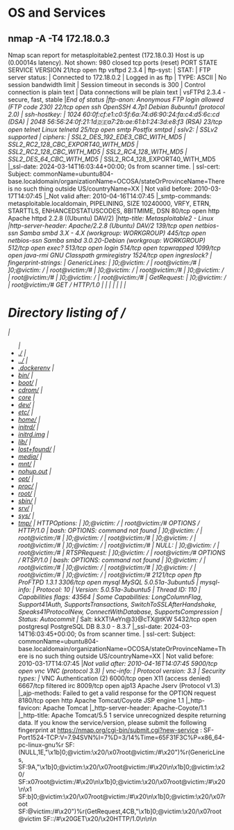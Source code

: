 # OS and Services

## nmap -A -T4 172.18.0.3

Nmap scan report for metasploitable2.pentest (172.18.0.3)
Host is up (0.00014s latency).
Not shown: 980 closed tcp ports (reset)
PORT     STATE    SERVICE     VERSION
21/tcp   open     ftp         vsftpd 2.3.4
| ftp-syst:
|   STAT:
| FTP server status:
|      Connected to 172.18.0.2
|      Logged in as ftp
|      TYPE: ASCII
|      No session bandwidth limit
|      Session timeout in seconds is 300
|      Control connection is plain text
|      Data connections will be plain text
|      vsFTPd 2.3.4 - secure, fast, stable
|_End of status
|_ftp-anon: Anonymous FTP login allowed (FTP code 230)
22/tcp   open     ssh         OpenSSH 4.7p1 Debian 8ubuntu1 (protocol 2.0)
| ssh-hostkey:
|   1024 60:0f:cf:e1:c0:5f:6a:74:d6:90:24:fa:c4:d5:6c:cd (DSA)
|_  2048 56:56:24:0f:21:1d:de:a7:2b:ae:61:b1:24:3d:e8:f3 (RSA)
23/tcp   open     telnet      Linux telnetd
25/tcp   open     smtp        Postfix smtpd
| sslv2:
|   SSLv2 supported
|   ciphers:
|     SSL2_DES_192_EDE3_CBC_WITH_MD5
|     SSL2_RC2_128_CBC_EXPORT40_WITH_MD5
|     SSL2_RC2_128_CBC_WITH_MD5
|     SSL2_RC4_128_WITH_MD5
|     SSL2_DES_64_CBC_WITH_MD5
|_    SSL2_RC4_128_EXPORT40_WITH_MD5
|\_ssl-date: 2024-03-14T16:03:44+00:00; 0s from scanner time.
| ssl-cert: Subject: commonName=ubuntu804-base.localdomain/organizationName=OCOSA/stateOrProvinceName=There is no such thing outside US/countryName=XX
| Not valid before: 2010-03-17T14:07:45
|\_Not valid after:  2010-04-16T14:07:45
|\_smtp-commands: metasploitable.localdomain, PIPELINING, SIZE 10240000, VRFY, ETRN, STARTTLS, ENHANCEDSTATUSCODES, 8BITMIME, DSN
80/tcp   open     http        Apache httpd 2.2.8 ((Ubuntu) DAV/2)
|_http-title: Metasploitable2 - Linux
|_http-server-header: Apache/2.2.8 (Ubuntu) DAV/2
139/tcp  open     netbios-ssn Samba smbd 3.X - 4.X (workgroup: WORKGROUP)
445/tcp  open     netbios-ssn Samba smbd 3.0.20-Debian (workgroup: WORKGROUP)
512/tcp  open     exec?
513/tcp  open     login
514/tcp  open     tcpwrapped
1099/tcp open     java-rmi    GNU Classpath grmiregistry
1524/tcp open     ingreslock?
| fingerprint-strings:
|   GenericLines:
|     \]0;@victim: /
|     root@victim:/#
|     \]0;@victim: /
|     root@victim:/#
|     \]0;@victim: /
|     root@victim:/#
|     \]0;@victim: /
|     root@victim:/#
|     \]0;@victim: /
|     root@victim:/#
|   GetRequest:
|     \]0;@victim: /
|     root@victim:/# GET / HTTP/1.0
|     <HTML>
|     <HEAD>
|     <TITLE>Directory /</TITLE>
|     <BASE HREF="file:/">
|     </HEAD>
|     <BODY>
|     <H1>Directory listing of /</H1>
|     <UL>
|     <LI><A HREF="./">./</A>
|     <LI><A HREF="../">../</A>
|     <LI><A HREF=".dockerenv">.dockerenv</A>
|     <LI><A HREF="bin/">bin/</A>
|     <LI><A HREF="boot/">boot/</A>
|     <LI><A HREF="cdrom/">cdrom/</A>
|     <LI><A HREF="core">core</A>
|     <LI><A HREF="dev/">dev/</A>
|     <LI><A HREF="etc/">etc/</A>
|     <LI><A HREF="home/">home/</A>
|     <LI><A HREF="initrd/">initrd/</A>
|     <LI><A HREF="initrd.img">initrd.img</A>
|     <LI><A HREF="lib/">lib/</A>
|     <LI><A HREF="lost%2Bfound/">lost+found/</A>
|     <LI><A HREF="media/">media/</A>
|     <LI><A HREF="mnt/">mnt/</A>
|     <LI><A HREF="nohup.out">nohup.out</A>
|     <LI><A HREF="opt/">opt/</A>
|     <LI><A HREF="proc/">proc/</A>
|     <LI><A HREF="root/">root/</A>
|     <LI><A HREF="sbin/">sbin/</A>
|     <LI><A HREF="srv/">srv/</A>
|     <LI><A HREF="sys/">sys/</A>
|     <LI><A HREF="tmp/">tmp/</A>
|   HTTPOptions:
|     \]0;@victim: /
|     root@victim:/# OPTIONS / HTTP/1.0
|     bash: OPTIONS: command not found
|     \]0;@victim: /
|     root@victim:/#
|     \]0;@victim: /
|     root@victim:/#
|     \]0;@victim: /
|     root@victim:/#
|     \]0;@victim: /
|     root@victim:/#
|   NULL:
|     \]0;@victim: /
|     root@victim:/#
|   RTSPRequest:
|     \]0;@victim: /
|     root@victim:/# OPTIONS / RTSP/1.0
|     bash: OPTIONS: command not found
|     \]0;@victim: /
|     root@victim:/#
|     \]0;@victim: /
|     root@victim:/#
|     \]0;@victim: /
|     root@victim:/#
|     \]0;@victim: /
|_    root@victim:/#
2121/tcp open     ftp         ProFTPD 1.3.1
3306/tcp open     mysql       MySQL 5.0.51a-3ubuntu5
| mysql-info:
|   Protocol: 10
|   Version: 5.0.51a-3ubuntu5
|   Thread ID: 110
|   Capabilities flags: 43564
|   Some Capabilities: LongColumnFlag, Support41Auth, SupportsTransactions, SwitchToSSLAfterHandshake, Speaks41ProtocolNew, ConnectWithDatabase, SupportsCompression
|   Status: Autocommit
|_  Salt: kkXT!AeYn@3}@cTX@tKW
5432/tcp open     postgresql  PostgreSQL DB 8.3.0 - 8.3.7
|\_ssl-date: 2024-03-14T16:03:45+00:00; 0s from scanner time.
| ssl-cert: Subject: commonName=ubuntu804-base.localdomain/organizationName=OCOSA/stateOrProvinceName=There is no such thing outside US/countryName=XX
| Not valid before: 2010-03-17T14:07:45
|_Not valid after:  2010-04-16T14:07:45
5900/tcp open     vnc         VNC (protocol 3.3)
| vnc-info:
|   Protocol version: 3.3
|   Security types:
|_    VNC Authentication (2)
6000/tcp open     X11         (access denied)
6667/tcp filtered irc
8009/tcp open     ajp13       Apache Jserv (Protocol v1.3)
|\_ajp-methods: Failed to get a valid response for the OPTION request
8180/tcp open     http        Apache Tomcat/Coyote JSP engine 1.1
|\_http-favicon: Apache Tomcat
|\_http-server-header: Apache-Coyote/1.1
|\_http-title: Apache Tomcat/5.5
1 service unrecognized despite returning data. If you know the service/version, please submit the following fingerprint at https://nmap.org/cgi-bin/submit.cgi?new-service :
SF-Port1524-TCP:V=7.94SVN%I=7%D=3/14%Time=65F31F3C%P=x86_64-pc-linux-gnu%r
SF:(NULL,1E,"\\x1b\]0;@victim:\\x20/\\x07root@victim:/#\\x20")%r(GenericLines,
SF:9A,"\\x1b\]0;@victim:\\x20/\\x07root@victim:/#\\x20\\n\\x1b\]0;@victim:\\x20/\
SF:x07root@victim:/#\\x20\\n\\x1b\]0;@victim:\\x20/\\x07root@victim:/#\\x20\\n\\x1
SF:b\]0;@victim:\\x20/\\x07root@victim:/#\\x20\\n\\x1b\]0;@victim:\\x20/\\x07root
SF:@victim:/#\\x20")%r(GetRequest,4CB,"\\x1b\]0;@victim:\\x20/\\x07root@victim
SF::/#\\x20GET\\x20/\\x20HTTP/1.0\\n<HTML>\\n<HEAD>\\n<TITLE>Directory\\x20/\</TI
SF:TLE>\\n\<BASE\\x20HREF="file:/">\\n</HEAD>\\n<BODY>\\n<H1>Directory\\x20list
SF:ing\\x20of\\x20/</H1>\\n<UL>\\n<LI>\<A\\x20HREF="./">./</A>\\n<LI>\<A\\x20HR
SF:EF="../">../</A>\\n<LI>\<A\\x20HREF=".dockerenv">.dockerenv</A>\
SF:n<LI>\<A\\x20HREF="bin/">bin/</A>\\n<LI>\<A\\x20HREF="boot/">boot/</A>\\n
SF:<LI>\<A\\x20HREF="cdrom/">cdrom/</A>\\n<LI>\<A\\x20HREF="core">core</A>\
SF:n<LI>\<A\\x20HREF="dev/">dev/</A>\\n<LI>\<A\\x20HREF="etc/">etc/</A>\\n<L
SF:I>\<A\\x20HREF="home/">home/</A>\\n<LI>\<A\\x20HREF="initrd/">initrd/\</A
SF:>\\n<LI>\<A\\x20HREF="initrd.img">initrd.img</A>\\n<LI>\<A\\x20HREF="lib
SF:/">lib/</A>\\n<LI>\<A\\x20HREF="lost%2Bfound/">lost+found/</A>\\n<LI>\<A
SF:\\x20HREF="media/">media/</A>\\n<LI>\<A\\x20HREF="mnt/">mnt/</A>\\n<LI>\<
SF:A\\x20HREF="nohup.out">nohup.out</A>\\n<LI>\<A\\x20HREF="opt/">opt/\</
SF:A>\\n<LI>\<A\\x20HREF="proc/">proc/</A>\\n<LI>\<A\\x20HREF="root/">root/\<
SF:/A>\\n<LI>\<A\\x20HREF="sbin/">sbin/</A>\\n<LI>\<A\\x20HREF="srv/">srv/\</
SF:A>\\n<LI>\<A\\x20HREF="sys/">sys/</A>\\n<LI>\<A\\x20HREF="tmp/">tmp/</A>\
SF:n\<")%r(HTTPOptions,CD,"\\x1b\]0;@victim:\\x20/\\x07root@victim:/#\\x20OPTIO
SF:NS\\x20/\\x20HTTP/1.0\\nbash:\\x20OPTIONS:\\x20command\\x20not\\x20found\\n\\x1
SF:b\]0;@victim:\\x20/\\x07root@victim:/#\\x20\\n\\x1b\]0;@victim:\\x20/\\x07root
SF:@victim:/#\\x20\\n\\x1b\]0;@victim:\\x20/\\x07root@victim:/#\\x20\\n\\x1b\]0;@v
SF:ictim:\\x20/\\x07root@victim:/#\\x20")%r(RTSPRequest,CD,"\\x1b\]0;@victim:\
SF:x20/\\x07root@victim:/#\\x20OPTIONS\\x20/\\x20RTSP/1.0\\nbash:\\x20OPTIONS:\
SF:x20command\\x20not\\x20found\\n\\x1b\]0;@victim:\\x20/\\x07root@victim:/#\\x20
SF:\\n\\x1b\]0;@victim:\\x20/\\x07root@victim:/#\\x20\\n\\x1b\]0;@victim:\\x20/\\x0
SF:7root@victim:/#\\x20\\n\\x1b\]0;@victim:\\x20/\\x07root@victim:/#\\x20");
MAC Address: 02:42:AC:12:00:03 (Unknown)
No exact OS matches for host (If you know what OS is running on it, see https://nmap.org/submit/ ).
TCP/IP fingerprint:
OS:SCAN(V=7.94SVN%E=4%D=3/14%OT=21%CT=1%CU=32122%PV=Y%DS=1%DC=D%G=Y%M=0242A
OS:C%TM=65F31FE1%P=x86_64-pc-linux-gnu)SEQ(SP=101%GCD=1%ISR=10C%TI=Z%CI=Z%I
OS:I=I%TS=A)OPS(O1=M5B4ST11NW7%O2=M5B4ST11NW7%O3=M5B4NNT11NW7%O4=M5B4ST11NW
OS:7%O5=M5B4ST11NW7%O6=M5B4ST11)WIN(W1=7C70%W2=7C70%W3=7C70%W4=7C70%W5=7C70
OS:%W6=7C70)ECN(R=Y%DF=Y%T=40%W=7D78%O=M5B4NNSNW7%CC=Y%Q=)T1(R=Y%DF=Y%T=40%
OS:S=O%A=S+%F=AS%RD=0%Q=)T2(R=N)T3(R=N)T4(R=Y%DF=Y%T=40%W=0%S=A%A=Z%F=R%O=%
OS:RD=0%Q=)T5(R=Y%DF=Y%T=40%W=0%S=Z%A=S+%F=AR%O=%RD=0%Q=)T6(R=Y%DF=Y%T=40%W
OS:=0%S=A%A=Z%F=R%O=%RD=0%Q=)T7(R=N)U1(R=Y%DF=N%T=40%IPL=164%UN=0%RIPL=G%RI
OS:D=G%RIPCK=G%RUCK=G%RUD=G)IE(R=Y%DFI=N%T=40%CD=S)

Network Distance: 1 hop
Service Info: Host:  metasploitable.localdomain; OSs: Unix, Linux; CPE: cpe:/o:linux:linux_kernel

Host script results:
|_smb2-time: Protocol negotiation failed (SMB2)
| smb-os-discovery:
|   OS: Unix (Samba 3.0.20-Debian)
|   Computer name: victim
|   NetBIOS computer name:
|   Domain name:
|   FQDN: victim
|_  System time: 2024-03-14T12:03:37-04:00
| smb-security-mode:
|   account_used: <blank>
|   authentication_level: user
|   challenge_response: supported
|\_  message_signing: disabled (dangerous, but default)
|\_nbstat: NetBIOS name: VICTIM, NetBIOS user: <unknown>, NetBIOS MAC: <unknown> (unknown)
|\_clock-skew: mean: 1h00m00s, deviation: 2h00m00s, median: 0s

TRACEROUTE
HOP RTT     ADDRESS
1   0.14 ms metasploitable2.pentest (172.18.0.3)

OS and Service detection performed. Please report any incorrect results at https://nmap.org/submit/ .

# CVSS Scan

## nmap -Pn --script vuln 172.18.0.3

Not shown: 980 closed tcp ports (reset)
PORT     STATE SERVICE
21/tcp   open  ftp
| ftp-vsftpd-backdoor:
|   VULNERABLE:
|   vsFTPd version 2.3.4 backdoor
|     State: VULNERABLE (Exploitable)
|     IDs:  CVE:CVE-2011-2523  BID:48539
|       vsFTPd version 2.3.4 backdoor, this was reported on 2011-07-04.
|     Disclosure date: 2011-07-03
|     Exploit results:
|       Shell command: id
|       Results: uid=0(root) gid=0(root)
|     References:
|       https://github.com/rapid7/metasploit-framework/blob/master/modules/exploits/unix/ftp/vsftpd_234_backdoor.rb
|       http://scarybeastsecurity.blogspot.com/2011/07/alert-vsftpd-download-backdoored.html
|       https://cve.mitre.org/cgi-bin/cvename.cgi?name=CVE-2011-2523
|\_      https://www.securityfocus.com/bid/48539
22/tcp   open  ssh
23/tcp   open  telnet
25/tcp   open  smtp
| ssl-poodle:
|   VULNERABLE:
|   SSL POODLE information leak
|     State: VULNERABLE
|     IDs:  CVE:CVE-2014-3566  BID:70574
|           The SSL protocol 3.0, as used in OpenSSL through 1.0.1i and other
|           products, uses nondeterministic CBC padding, which makes it easier
|           for man-in-the-middle attackers to obtain cleartext data via a
|           padding-oracle attack, aka the "POODLE" issue.
|     Disclosure date: 2014-10-14
|     Check results:
|       TLS_RSA_WITH_AES_128_CBC_SHA
|     References:
|       https://cve.mitre.org/cgi-bin/cvename.cgi?name=CVE-2014-3566
|       https://www.imperialviolet.org/2014/10/14/poodle.html
|       https://www.openssl.org/~bodo/ssl-poodle.pdf
|\_      https://www.securityfocus.com/bid/70574
|_sslv2-drown: ERROR: Script execution failed (use -d to debug)
| ssl-dh-params:
|   VULNERABLE:
|   Anonymous Diffie-Hellman Key Exchange MitM Vulnerability
|     State: VULNERABLE
|       Transport Layer Security (TLS) services that use anonymous
|       Diffie-Hellman key exchange only provide protection against passive
|       eavesdropping, and are vulnerable to active man-in-the-middle attacks
|       which could completely compromise the confidentiality and integrity
|       of any data exchanged over the resulting session.
|     Check results:
|       ANONYMOUS DH GROUP 1
|             Cipher Suite: TLS_DH_anon_WITH_DES_CBC_SHA
|             Modulus Type: Safe prime
|             Modulus Source: postfix builtin
|             Modulus Length: 1024
|             Generator Length: 8
|             Public Key Length: 1024
|     References:
|       https://www.ietf.org/rfc/rfc2246.txt
|
|   Transport Layer Security (TLS) Protocol DHE_EXPORT Ciphers Downgrade MitM (Logjam)
|     State: VULNERABLE
|     IDs:  CVE:CVE-2015-4000  BID:74733
|       The Transport Layer Security (TLS) protocol contains a flaw that is
|       triggered when handling Diffie-Hellman key exchanges defined with
|       the DHE_EXPORT cipher. This may allow a man-in-the-middle attacker
|       to downgrade the security of a TLS session to 512-bit export-grade
|       cryptography, which is significantly weaker, allowing the attacker
|       to more easily break the encryption and monitor or tamper with
|       the encrypted stream.
|     Disclosure date: 2015-5-19
|     Check results:
|       EXPORT-GRADE DH GROUP 1
|             Cipher Suite: TLS_DHE_RSA_EXPORT_WITH_DES40_CBC_SHA
|             Modulus Type: Safe prime
|             Modulus Source: Unknown/Custom-generated
|             Modulus Length: 512
|             Generator Length: 8
|             Public Key Length: 512
|     References:
|       https://cve.mitre.org/cgi-bin/cvename.cgi?name=CVE-2015-4000
|       https://weakdh.org
|       https://www.securityfocus.com/bid/74733
|
|   Diffie-Hellman Key Exchange Insufficient Group Strength
|     State: VULNERABLE
|       Transport Layer Security (TLS) services that use Diffie-Hellman groups
|       of insufficient strength, especially those using one of a few commonly
|       shared groups, may be susceptible to passive eavesdropping attacks.
|     Check results:
|       WEAK DH GROUP 1
|             Cipher Suite: TLS_DHE_RSA_WITH_3DES_EDE_CBC_SHA
|             Modulus Type: Safe prime
|             Modulus Source: postfix builtin
|             Modulus Length: 1024
|             Generator Length: 8
|             Public Key Length: 1024
|     References:
|_      https://weakdh.org
| smtp-vuln-cve2010-4344:
|\_  The SMTP server is not Exim: NOT VULNERABLE
80/tcp   open  http
| http-sql-injection:
|   Possible sqli for queries:
|     http://metasploitable2.pentest:80/dav/?C=S%3BO%3DA%27%20OR%20sqlspider
|     http://metasploitable2.pentest:80/dav/?C=D%3BO%3DA%27%20OR%20sqlspider
|     http://metasploitable2.pentest:80/dav/?C=N%3BO%3DD%27%20OR%20sqlspider
|     http://metasploitable2.pentest:80/dav/?C=M%3BO%3DA%27%20OR%20sqlspider
|     http://metasploitable2.pentest:80/mutillidae/index.php?page=text-file-viewer.php%27%20OR%20sqlspider
|     http://metasploitable2.pentest:80/mutillidae/index.php?page=credits.php%27%20OR%20sqlspider
|     http://metasploitable2.pentest:80/mutillidae/index.php?page=login.php%27%20OR%20sqlspider
|     http://metasploitable2.pentest:80/mutillidae/?page=view-someones-blog.php%27%20OR%20sqlspider
|     http://metasploitable2.pentest:80/mutillidae/index.php?page=captured-data.php%27%20OR%20sqlspider
|     http://metasploitable2.pentest:80/mutillidae/index.php?page=notes.php%27%20OR%20sqlspider
|     http://metasploitable2.pentest:80/mutillidae/?page=credits.php%27%20OR%20sqlspider
|     http://metasploitable2.pentest:80/mutillidae/index.php?page=home.php%27%20OR%20sqlspider
|     http://metasploitable2.pentest:80/mutillidae/index.php?page=documentation%2Fvulnerabilities.php%27%20OR%20sqlspider
|     http://metasploitable2.pentest:80/mutillidae/?page=show-log.php%27%20OR%20sqlspider
|     http://metasploitable2.pentest:80/mutillidae/index.php?page=home.php&do=toggle-hints%27%20OR%20sqlspider
|     http://metasploitable2.pentest:80/mutillidae/index.php?page=documentation%2Fhow-to-access-Mutillidae-over-Virtual-Box-network.php%27%20OR%20sqlspider
|     http://metasploitable2.pentest:80/mutillidae/index.php?page=browser-info.php%27%20OR%20sqlspider
|     http://metasploitable2.pentest:80/mutillidae/index.php?page=user-poll.php%27%20OR%20sqlspider
|     http://metasploitable2.pentest:80/mutillidae/index.php?page=php-errors.php%27%20OR%20sqlspider
|     http://metasploitable2.pentest:80/mutillidae/index.php?page=usage-instructions.php%27%20OR%20sqlspider
|     http://metasploitable2.pentest:80/mutillidae/index.php?page=installation.php%27%20OR%20sqlspider
|     http://metasploitable2.pentest:80/mutillidae/?page=add-to-your-blog.php%27%20OR%20sqlspider
|     http://metasploitable2.pentest:80/mutillidae/index.php?page=secret-administrative-pages.php%27%20OR%20sqlspider
|     http://metasploitable2.pentest:80/mutillidae/index.php?page=html5-storage.php%27%20OR%20sqlspider
|     http://metasploitable2.pentest:80/mutillidae/index.php?page=change-log.htm%27%20OR%20sqlspider
|     http://metasploitable2.pentest:80/mutillidae/index.php?page=framing.php%27%20OR%20sqlspider
|     http://metasploitable2.pentest:80/mutillidae/index.php?page=site-footer-xss-discussion.php%27%20OR%20sqlspider
|     http://metasploitable2.pentest:80/mutillidae/?page=source-viewer.php%27%20OR%20sqlspider
|     http://metasploitable2.pentest:80/mutillidae/index.php?page=show-log.php%27%20OR%20sqlspider
|     http://metasploitable2.pentest:80/mutillidae/index.php?page=add-to-your-blog.php%27%20OR%20sqlspider
|     http://metasploitable2.pentest:80/mutillidae/index.php?page=view-someones-blog.php%27%20OR%20sqlspider
|     http://metasploitable2.pentest:80/mutillidae/index.php?page=arbitrary-file-inclusion.php%27%20OR%20sqlspider
|     http://metasploitable2.pentest:80/mutillidae/index.php?page=source-viewer.php%27%20OR%20sqlspider
|     http://metasploitable2.pentest:80/mutillidae/?page=login.php%27%20OR%20sqlspider
|     http://metasploitable2.pentest:80/mutillidae/index.php?username=anonymous&page=password-generator.php%27%20OR%20sqlspider
|     http://metasploitable2.pentest:80/mutillidae/index.php?page=set-background-color.php%27%20OR%20sqlspider
|     http://metasploitable2.pentest:80/mutillidae/?page=user-info.php%27%20OR%20sqlspider
|     http://metasploitable2.pentest:80/mutillidae/index.php?page=dns-lookup.php%27%20OR%20sqlspider
|     http://metasploitable2.pentest:80/mutillidae/index.php?page=home.php&do=toggle-security%27%20OR%20sqlspider
|     http://metasploitable2.pentest:80/mutillidae/index.php?page=pen-test-tool-lookup.php%27%20OR%20sqlspider
|     http://metasploitable2.pentest:80/mutillidae/index.php?page=capture-data.php%27%20OR%20sqlspider
|     http://metasploitable2.pentest:80/mutillidae/?page=text-file-viewer.php%27%20OR%20sqlspider
|     http://metasploitable2.pentest:80/mutillidae/index.php?page=register.php%27%20OR%20sqlspider
|     http://metasploitable2.pentest:80/mutillidae/index.php?page=user-info.php%27%20OR%20sqlspider
|     http://metasploitable2.pentest:80/dav/?C=N%3BO%3DA%27%20OR%20sqlspider
|     http://metasploitable2.pentest:80/dav/?C=D%3BO%3DA%27%20OR%20sqlspider
|     http://metasploitable2.pentest:80/dav/?C=S%3BO%3DD%27%20OR%20sqlspider
|     http://metasploitable2.pentest:80/dav/?C=M%3BO%3DA%27%20OR%20sqlspider
|     http://metasploitable2.pentest:80/dav/?C=S%3BO%3DA%27%20OR%20sqlspider
|     http://metasploitable2.pentest:80/dav/?C=N%3BO%3DA%27%20OR%20sqlspider
|     http://metasploitable2.pentest:80/dav/?C=M%3BO%3DA%27%20OR%20sqlspider
|     http://metasploitable2.pentest:80/dav/?C=D%3BO%3DD%27%20OR%20sqlspider
|     http://metasploitable2.pentest:80/dav/?C=N%3BO%3DA%27%20OR%20sqlspider
|     http://metasploitable2.pentest:80/dav/?C=D%3BO%3DA%27%20OR%20sqlspider
|     http://metasploitable2.pentest:80/dav/?C=M%3BO%3DA%27%20OR%20sqlspider
|     http://metasploitable2.pentest:80/dav/?C=S%3BO%3DA%27%20OR%20sqlspider
|     http://metasploitable2.pentest:80/dav/?C=N%3BO%3DA%27%20OR%20sqlspider
|     http://metasploitable2.pentest:80/dav/?C=D%3BO%3DA%27%20OR%20sqlspider
|     http://metasploitable2.pentest:80/dav/?C=M%3BO%3DD%27%20OR%20sqlspider
|     http://metasploitable2.pentest:80/dav/?C=S%3BO%3DA%27%20OR%20sqlspider
|     http://metasploitable2.pentest:80/view/TWiki/TWikiHistory?rev=1.7%27%20OR%20sqlspider
|     http://metasploitable2.pentest:80/rdiff/TWiki/TWikiHistory?rev2=1.7%27%20OR%20sqlspider&rev1=1.8
|     http://metasploitable2.pentest:80/rdiff/TWiki/TWikiHistory?rev2=1.7&rev1=1.8%27%20OR%20sqlspider
|     http://metasploitable2.pentest:80/view/TWiki/TWikiHistory?rev=1.8%27%20OR%20sqlspider
|     http://metasploitable2.pentest:80/rdiff/TWiki/TWikiHistory?rev2=1.9%27%20OR%20sqlspider&rev1=1.10
|     http://metasploitable2.pentest:80/rdiff/TWiki/TWikiHistory?rev2=1.9&rev1=1.10%27%20OR%20sqlspider
|     http://metasploitable2.pentest:80/view/TWiki/TWikiHistory?rev=1.9%27%20OR%20sqlspider
|     http://metasploitable2.pentest:80/oops/TWiki/TWikiHistory?template=oopsrev%27%20OR%20sqlspider&param1=1.10
|     http://metasploitable2.pentest:80/oops/TWiki/TWikiHistory?template=oopsrev&param1=1.10%27%20OR%20sqlspider
|     http://metasploitable2.pentest:80/rdiff/TWiki/TWikiHistory?rev2=1.8%27%20OR%20sqlspider&rev1=1.9
|     http://metasploitable2.pentest:80/rdiff/TWiki/TWikiHistory?rev2=1.8&rev1=1.9%27%20OR%20sqlspider
|     http://metasploitable2.pentest:80/view/TWiki/TWikiHistory?rev=1.7%27%20OR%20sqlspider
|     http://metasploitable2.pentest:80/rdiff/TWiki/TWikiHistory?rev2=1.8%27%20OR%20sqlspider&rev1=1.9
|     http://metasploitable2.pentest:80/rdiff/TWiki/TWikiHistory?rev2=1.8&rev1=1.9%27%20OR%20sqlspider
|     http://metasploitable2.pentest:80/view/TWiki/TWikiHistory?rev=1.8%27%20OR%20sqlspider
|     http://metasploitable2.pentest:80/rdiff/TWiki/TWikiHistory?rev2=1.9%27%20OR%20sqlspider&rev1=1.10
|     http://metasploitable2.pentest:80/rdiff/TWiki/TWikiHistory?rev2=1.9&rev1=1.10%27%20OR%20sqlspider
|     http://metasploitable2.pentest:80/rdiff/TWiki/TWikiHistory?rev2=1.7%27%20OR%20sqlspider&rev1=1.8
|     http://metasploitable2.pentest:80/rdiff/TWiki/TWikiHistory?rev2=1.7&rev1=1.8%27%20OR%20sqlspider
|     http://metasploitable2.pentest:80/view/TWiki/TWikiHistory?rev=1.9%27%20OR%20sqlspider
|     http://metasploitable2.pentest:80/oops/TWiki/TWikiHistory?template=oopsrev%27%20OR%20sqlspider&param1=1.10
|\_    http://metasploitable2.pentest:80/oops/TWiki/TWikiHistory?template=oopsrev&param1=1.10%27%20OR%20sqlspider
|_http-trace: TRACE is enabled
| http-slowloris-check:
|   VULNERABLE:
|   Slowloris DOS attack
|     State: LIKELY VULNERABLE
|     IDs:  CVE:CVE-2007-6750
|       Slowloris tries to keep many connections to the target web server open and hold
|       them open as long as possible.  It accomplishes this by opening connections to
|       the target web server and sending a partial request. By doing so, it starves
|       the http server's resources causing Denial Of Service.
|
|     Disclosure date: 2009-09-17
|     References:
|       https://cve.mitre.org/cgi-bin/cvename.cgi?name=CVE-2007-6750
|_      http://ha.ckers.org/slowloris/
|_http-vuln-cve2017-1001000: ERROR: Script execution failed (use -d to debug)
| http-fileupload-exploiter:
|
|_    Couldn't find a file-type field.
|_http-stored-xss: Couldn't find any stored XSS vulnerabilities.
| http-csrf:
| Spidering limited to: maxdepth=3; maxpagecount=20; withinhost=metasploitable2.pentest
|   Found the following possible CSRF vulnerabilities:
|
|     Path: http://metasploitable2.pentest:80/dvwa/
|     Form id:
|     Form action: login.php
|
|     Path: http://metasploitable2.pentest:80/twiki/TWikiDocumentation.html
|     Form id:
|     Form action: http://TWiki.org/cgi-bin/passwd/TWiki/WebHome
|
|     Path: http://metasploitable2.pentest:80/twiki/TWikiDocumentation.html
|     Form id:
|     Form action: http://TWiki.org/cgi-bin/passwd/Main/WebHome
|
|     Path: http://metasploitable2.pentest:80/twiki/TWikiDocumentation.html
|     Form id:
|     Form action: http://TWiki.org/cgi-bin/edit/TWiki/
|
|     Path: http://metasploitable2.pentest:80/twiki/TWikiDocumentation.html
|     Form id:
|     Form action: http://TWiki.org/cgi-bin/view/TWiki/TWikiSkins
|
|     Path: http://metasploitable2.pentest:80/twiki/TWikiDocumentation.html
|     Form id:
|     Form action: http://TWiki.org/cgi-bin/manage/TWiki/ManagingWebs
|
|     Path: http://metasploitable2.pentest:80/dvwa/login.php
|     Form id:
|_    Form action: login.php
|_http-dombased-xss: Couldn't find any DOM based XSS.
| http-enum:
|   /tikiwiki/: Tikiwiki
|   /test/: Test page
|   /phpinfo.php: Possible information file
|   /phpMyAdmin/: phpMyAdmin
|   /doc/: Potentially interesting directory w/ listing on 'apache/2.2.8 (ubuntu) dav/2'
|   /icons/: Potentially interesting folder w/ directory listing
|_  /index/: Potentially interesting folder
139/tcp  open  netbios-ssn
445/tcp  open  microsoft-ds
512/tcp  open  exec
513/tcp  open  login
514/tcp  open  shell
1099/tcp open  rmiregistry
| rmi-vuln-classloader:
|   VULNERABLE:
|   RMI registry default configuration remote code execution vulnerability
|     State: VULNERABLE
|       Default configuration of RMI registry allows loading classes from remote URLs which can lead to remote code execution.
|
|     References:
|\_      https://github.com/rapid7/metasploit-framework/blob/master/modules/exploits/multi/misc/java_rmi_server.rb
1524/tcp open  ingreslock
2121/tcp open  ccproxy-ftp
3306/tcp open  mysql
|_mysql-vuln-cve2012-2122: ERROR: Script execution failed (use -d to debug)
|_ssl-ccs-injection: No reply from server (TIMEOUT)
5432/tcp open  postgresql
| ssl-dh-params:
|   VULNERABLE:
|   Diffie-Hellman Key Exchange Insufficient Group Strength
|     State: VULNERABLE
|       Transport Layer Security (TLS) services that use Diffie-Hellman groups
|       of insufficient strength, especially those using one of a few commonly
|       shared groups, may be susceptible to passive eavesdropping attacks.
|     Check results:
|       WEAK DH GROUP 1
|             Cipher Suite: TLS_DHE_RSA_WITH_3DES_EDE_CBC_SHA
|             Modulus Type: Safe prime
|             Modulus Source: Unknown/Custom-generated
|             Modulus Length: 1024
|             Generator Length: 8
|             Public Key Length: 1024
|     References:
|_      https://weakdh.org
| ssl-poodle:
|   VULNERABLE:
|   SSL POODLE information leak
|     State: VULNERABLE
|     IDs:  CVE:CVE-2014-3566  BID:70574
|           The SSL protocol 3.0, as used in OpenSSL through 1.0.1i and other
|           products, uses nondeterministic CBC padding, which makes it easier
|           for man-in-the-middle attackers to obtain cleartext data via a
|           padding-oracle attack, aka the "POODLE" issue.
|     Disclosure date: 2014-10-14
|     Check results:
|       TLS_RSA_WITH_AES_128_CBC_SHA
|     References:
|       https://cve.mitre.org/cgi-bin/cvename.cgi?name=CVE-2014-3566
|       https://www.imperialviolet.org/2014/10/14/poodle.html
|       https://www.openssl.org/~bodo/ssl-poodle.pdf
|_      https://www.securityfocus.com/bid/70574
| ssl-ccs-injection:
|   VULNERABLE:
|   SSL/TLS MITM vulnerability (CCS Injection)
|     State: VULNERABLE
|     Risk factor: High
|       OpenSSL before 0.9.8za, 1.0.0 before 1.0.0m, and 1.0.1 before 1.0.1h
|       does not properly restrict processing of ChangeCipherSpec messages,
|       which allows man-in-the-middle attackers to trigger use of a zero
|       length master key in certain OpenSSL-to-OpenSSL communications, and
|       consequently hijack sessions or obtain sensitive information, via
|       a crafted TLS handshake, aka the "CCS Injection" vulnerability.
|
|     References:
|       https://cve.mitre.org/cgi-bin/cvename.cgi?name=CVE-2014-0224
|       http://www.cvedetails.com/cve/2014-0224
|\_      http://www.openssl.org/news/secadv_20140605.txt
5900/tcp open  vnc
6000/tcp open  X11
6667/tcp open  irc
|_irc-unrealircd-backdoor: Server closed connection, possibly due to too many reconnects. Try again with argument irc-unrealircd-backdoor.wait set to 100 (or higher if you get this message again).
8009/tcp open  ajp13
8180/tcp open  unknown
| http-slowloris-check:
|   VULNERABLE:
|   Slowloris DOS attack
|     State: LIKELY VULNERABLE
|     IDs:  CVE:CVE-2007-6750
|       Slowloris tries to keep many connections to the target web server open and hold
|       them open as long as possible.  It accomplishes this by opening connections to
|       the target web server and sending a partial request. By doing so, it starves
|       the http server's resources causing Denial Of Service.
|
|     Disclosure date: 2009-09-17
|     References:
|       https://cve.mitre.org/cgi-bin/cvename.cgi?name=CVE-2007-6750
|_      http://ha.ckers.org/slowloris/
| http-enum:
|   /admin/: Possible admin folder
|   /admin/index.html: Possible admin folder
|   /admin/login.html: Possible admin folder
|   /admin/admin.html: Possible admin folder
|   /admin/account.html: Possible admin folder
|   /admin/admin_login.html: Possible admin folder
|   /admin/home.html: Possible admin folder
|   /admin/admin-login.html: Possible admin folder
|   /admin/adminLogin.html: Possible admin folder
|   /admin/controlpanel.html: Possible admin folder
|   /admin/cp.html: Possible admin folder
|   /admin/index.jsp: Possible admin folder
|   /admin/login.jsp: Possible admin folder
|   /admin/admin.jsp: Possible admin folder
|   /admin/home.jsp: Possible admin folder
|   /admin/controlpanel.jsp: Possible admin folder
|   /admin/admin-login.jsp: Possible admin folder
|   /admin/cp.jsp: Possible admin folder
|   /admin/account.jsp: Possible admin folder
|   /admin/admin_login.jsp: Possible admin folder
|   /admin/adminLogin.jsp: Possible admin folder
|   /manager/html/upload: Apache Tomcat (401 Unauthorized)
|   /manager/html: Apache Tomcat (401 Unauthorized)
|   /admin/view/javascript/fckeditor/editor/filemanager/connectors/test.html: OpenCart/FCKeditor File upload
|   /admin/includes/FCKeditor/editor/filemanager/upload/test.html: ASP Simple Blog / FCKeditor File Upload
|   /admin/jscript/upload.html: Lizard Cart/Remote File upload
|\_  /webdav/: Potentially interesting folder
MAC Address: 02:42:AC:12:00:03 (Unknown)

Host script results:
|\_smb-vuln-ms10-061: false
|\_smb-vuln-regsvc-dos: ERROR: Script execution failed (use -d to debug)
|\_smb-vuln-ms10-054: false
